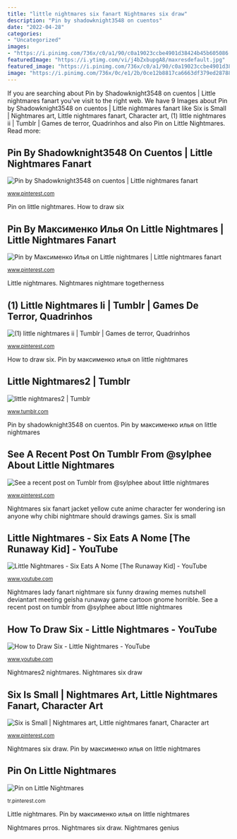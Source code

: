 ```yaml
---
title: "little nightmares six fanart Nightmares six draw"
description: "Pin by shadowknight3548 on cuentos"
date: "2022-04-28"
categories:
- "Uncategorized"
images:
- "https://i.pinimg.com/736x/c0/a1/90/c0a19023ccbe4901d38424b45b605086.jpg"
featuredImage: "https://i.ytimg.com/vi/j4bZxbupgA8/maxresdefault.jpg"
featured_image: "https://i.pinimg.com/736x/c0/a1/90/c0a19023ccbe4901d38424b45b605086.jpg"
image: "https://i.pinimg.com/736x/0c/e1/2b/0ce12b8817ca6663df379ed28788ee9b.jpg"
---
```


If you are searching about Pin by Shadowknight3548 on cuentos | Little nightmares fanart you've visit to the right web. We have 9 Images about Pin by Shadowknight3548 on cuentos | Little nightmares fanart like Six is Small | Nightmares art, Little nightmares fanart, Character art, (1) little nightmares ii | Tumblr | Games de terror, Quadrinhos and also Pin on Little Nightmares. Read more:

## Pin By Shadowknight3548 On Cuentos | Little Nightmares Fanart

![Pin by Shadowknight3548 on cuentos | Little nightmares fanart](https://i.pinimg.com/736x/0f/98/99/0f9899b79c0818340d8e028f6669a18e.jpg "Pin on little nightmares")

<small>www.pinterest.com</small>

Pin on little nightmares. How to draw six

## Pin By Максименко Илья On Little Nightmares | Little Nightmares Fanart

![Pin by Максименко Илья on Little nightmares | Little nightmares fanart](https://i.pinimg.com/736x/ff/f8/1b/fff81b5e71a75b6fe2ed676204725b9e.jpg "Nightmares nightmare togetherness")

<small>www.pinterest.com</small>

Little nightmares. Nightmares nightmare togetherness

## (1) Little Nightmares Ii | Tumblr | Games De Terror, Quadrinhos

![(1) little nightmares ii | Tumblr | Games de terror, Quadrinhos](https://i.pinimg.com/736x/0c/e1/2b/0ce12b8817ca6663df379ed28788ee9b.jpg "Nightmares six draw")

<small>www.pinterest.com</small>

How to draw six. Pin by максименко илья on little nightmares

## Little Nightmares2 | Tumblr

![little nightmares2 | Tumblr](https://64.media.tumblr.com/0b99d52c5b2c514eb96e466350f36a9a/856f65865bb7163d-b9/s1280x1920/ef3bda87829836dffdc1cb1c7a3d70b3817fab1a.png "Nightmares six draw")

<small>www.tumblr.com</small>

Pin by shadowknight3548 on cuentos. Pin by максименко илья on little nightmares

## See A Recent Post On Tumblr From @sylphee About Little Nightmares

![See a recent post on Tumblr from @sylphee about little nightmares](https://i.pinimg.com/736x/8b/e2/2d/8be22d2fddd0c02881c561bf23daa1bb.jpg "Pin by shadowknight3548 on cuentos")

<small>www.pinterest.com</small>

Nightmares six fanart jacket yellow cute anime character fer wondering isn anyone why chibi nightmare should drawings games. Six is small

## Little Nightmares - Six Eats A Nome [The Runaway Kid] - YouTube

![Little Nightmares - Six Eats A Nome [The Runaway Kid] - YouTube](https://i.ytimg.com/vi/8Mud5Zjzj4s/maxresdefault.jpg "How to draw six")

<small>www.youtube.com</small>

Nightmares lady fanart nightmare six funny drawing memes nutshell deviantart meeting geisha runaway game cartoon gnome horrible. See a recent post on tumblr from @sylphee about little nightmares

## How To Draw Six - Little Nightmares - YouTube

![How to Draw Six - Little Nightmares - YouTube](https://i.ytimg.com/vi/j4bZxbupgA8/maxresdefault.jpg "Nightmares lady fanart nightmare six funny drawing memes nutshell deviantart meeting geisha runaway game cartoon gnome horrible")

<small>www.youtube.com</small>

Nightmares2 nightmares. Nightmares six draw

## Six Is Small | Nightmares Art, Little Nightmares Fanart, Character Art

![Six is Small | Nightmares art, Little nightmares fanart, Character art](https://i.pinimg.com/736x/88/8f/cf/888fcff11cadb1f991bc5d047633c113.jpg "Six is small")

<small>www.pinterest.com</small>

Nightmares six draw. Pin by максименко илья on little nightmares

## Pin On Little Nightmares

![Pin on Little Nightmares](https://i.pinimg.com/736x/c0/a1/90/c0a19023ccbe4901d38424b45b605086.jpg "Pin on little nightmares")

<small>tr.pinterest.com</small>

Little nightmares. Pin by максименко илья on little nightmares

Nightmares prros. Nightmares six draw. Nightmares genius
